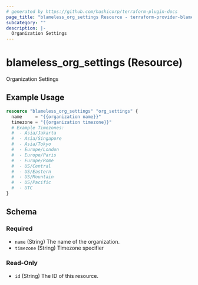 ```yaml
---
# generated by https://github.com/hashicorp/terraform-plugin-docs
page_title: "blameless_org_settings Resource - terraform-provider-blameless"
subcategory: ""
description: |-
  Organization Settings
---
```


# blameless_org_settings (Resource)

Organization Settings

## Example Usage

```terraform
resource "blameless_org_settings" "org_settings" {
  name     = "{{organization name}}"
  timezone = "{{organization timezone}}"
  # Example Timezones:
  #  - Asia/Jakarta
  #  - Asia/Singapore
  #  - Asia/Tokyo
  #  - Europe/London
  #  - Europe/Paris
  #  - Europe/Rome
  #  - US/Central
  #  - US/Eastern
  #  - US/Mountain
  #  - US/Pacific
  #  - UTC
}
```

<!-- schema generated by tfplugindocs -->
## Schema

### Required

- `name` (String) The name of the organization.
- `timezone` (String) Timezone specifier

### Read-Only

- `id` (String) The ID of this resource.
